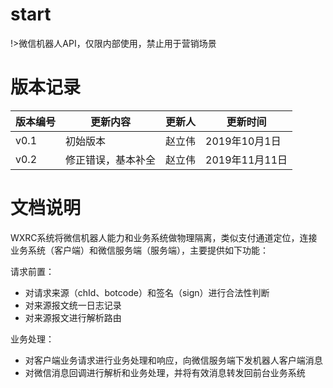 # start
!>微信机器人API，仅限内部使用，禁止用于营销场景


# 版本记录

| 版本编号 | 更新内容 | 更新人 | 更新时间 |
|---|---|---|---|
| v0.1 | 初始版本 |赵立伟 | 2019年10月1日 |
| v0.2 | 修正错误，基本补全 |赵立伟 | 2019年11月11日 |

# 文档说明


WXRC系统将微信机器人能力和业务系统做物理隔离，类似支付通道定位，连接业务系统（客户端）和微信服务端（服务端），主要提供如下功能：

请求前置：
* 对请求来源（chId、botcode）和签名（sign）进行合法性判断
* 对来源报文统一日志记录
* 对来源报文进行解析路由

业务处理：
* 对客户端业务请求进行业务处理和响应，向微信服务端下发机器人客户端消息
* 对微信消息回调进行解析和业务处理，并将有效消息转发回前台业务系统


